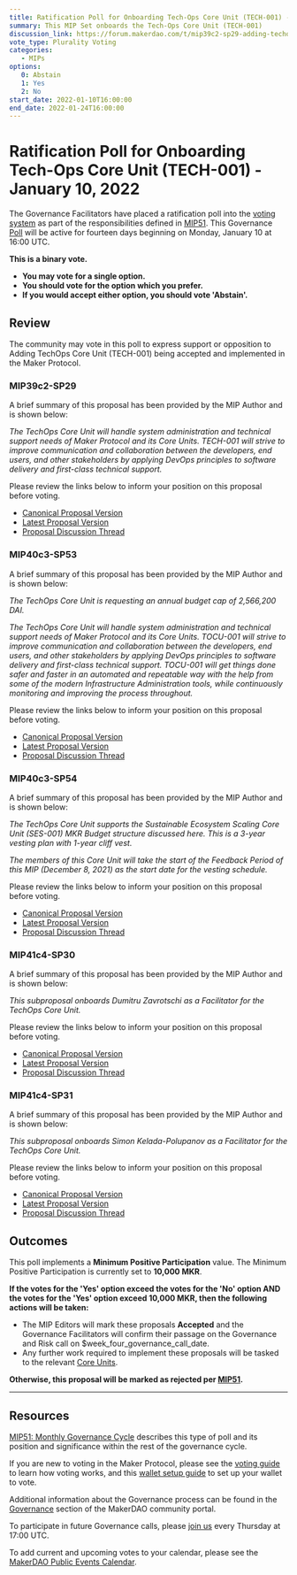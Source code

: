 ```yaml
---
title: Ratification Poll for Onboarding Tech-Ops Core Unit (TECH-001) - January 10, 2022
summary: This MIP Set onboards the Tech-Ops Core Unit (TECH-001)
discussion_link: https://forum.makerdao.com/t/mip39c2-sp29-adding-techops-core-unit-tech-001/12070
vote_type: Plurality Voting
categories:
   - MIPs
options:
   0: Abstain
   1: Yes
   2: No
start_date: 2022-01-10T16:00:00
end_date: 2022-01-24T16:00:00
---
```

# Ratification Poll for Onboarding Tech-Ops Core Unit (TECH-001) - January 10, 2022

The Governance Facilitators have placed a ratification poll into the [voting system](https://vote.makerdao.com/polling) as part of the responsibilities defined in [MIP51](https://mips.makerdao.com/mips/details/MIP51). This Governance [Poll](https://community-development.makerdao.com/en/learn/governance/on-chain-gov) will be active for fourteen days beginning on Monday, January 10 at 16:00 UTC.

**This is a binary vote.** 
- **You may vote for a single option.** 
- **You should vote for the option which you prefer.**
- **If you would accept either option, you should vote 'Abstain'.**

## Review

The community may vote in this poll to express support or opposition to Adding TechOps Core Unit (TECH-001) being accepted and implemented in the Maker Protocol.

### MIP39c2-SP29

A brief summary of this proposal has been provided by the MIP Author and is shown below:

*The TechOps Core Unit will handle system administration and technical support needs of Maker Protocol and its Core Units. TECH-001 will strive to improve communication and collaboration between the developers, end users, and other stakeholders by applying DevOps principles to software delivery and first-class technical support.*

Please review the links below to inform your position on this proposal before voting.
* [Canonical Proposal Version](https://github.com/makerdao/mips/blob/76cd2acaa9c9fa5d55ce4a82eff54e6cb4bd9d7c/MIP39/MIP39c2-Subproposals/MIP39c2-SP29.md)
* [Latest Proposal Version](https://mips.makerdao.com/mips/details/MIP39c2SP29)
* [Proposal Discussion Thread](https://forum.makerdao.com/t/mip39c2-sp29-adding-techops-core-unit-tech-001/12070)

### MIP40c3-SP53

A brief summary of this proposal has been provided by the MIP Author and is shown below:

*The TechOps Core Unit is requesting an annual budget cap of 2,566,200 DAI.*

*The TechOps Core Unit will handle system administration and technical support needs of Maker Protocol and its Core Units. TOCU-001 will strive to improve communication and collaboration between the developers, end users, and other stakeholders by applying DevOps principles to software delivery and first-class technical support. TOCU-001 will get things done safer and faster in an automated and repeatable way with the help from some of the modern Infrastructure Administration tools, while continuously monitoring and improving the process throughout.*

Please review the links below to inform your position on this proposal before voting.
* [Canonical Proposal Version](https://github.com/makerdao/mips/blob/76cd2acaa9c9fa5d55ce4a82eff54e6cb4bd9d7c/MIP40/MIP40c3-Subproposals/MIP40c3-SP53.md)
* [Latest Proposal Version](https://mips.makerdao.com/mips/details/MIP40c3SP53)
* [Proposal Discussion Thread](https://forum.makerdao.com/t/mip40c3-sp53-techops-core-unit-dai-budget/12072)

### MIP40c3-SP54

A brief summary of this proposal has been provided by the MIP Author and is shown below:

*The TechOps Core Unit supports the Sustainable Ecosystem Scaling Core Unit (SES-001) MKR Budget structure discussed here. This is a 3-year vesting plan with 1-year cliff vest.*

*The members of this Core Unit will take the start of the Feedback Period of this MIP (December 8, 2021) as the start date for the vesting schedule.*

Please review the links below to inform your position on this proposal before voting.
* [Canonical Proposal Version](https://github.com/makerdao/mips/blob/76cd2acaa9c9fa5d55ce4a82eff54e6cb4bd9d7c/MIP40/MIP40c3-Subproposals/MIP40c3-SP54.md)
* [Latest Proposal Version](https://mips.makerdao.com/mips/details/MIP40c3SP54)
* [Proposal Discussion Thread](https://forum.makerdao.com/t/mip40c3-sp54-techops-core-unit-mkr-budget/12079)

### MIP41c4-SP30

A brief summary of this proposal has been provided by the MIP Author and is shown below:

*This subproposal onboards Dumitru Zavrotschi as a Facilitator for the TechOps Core Unit.*

Please review the links below to inform your position on this proposal before voting.
* [Canonical Proposal Version](https://github.com/makerdao/mips/blob/76cd2acaa9c9fa5d55ce4a82eff54e6cb4bd9d7c/MIP41/MIP41c4-Subproposals/MIP41c4-SP30.md)
* [Latest Proposal Version](https://mips.makerdao.com/mips/details/MIP41c4SP30)
* [Proposal Discussion Thread](https://forum.makerdao.com/t/mip41c4-sp30-techops-core-unit-facilitator-onboarding-dumitru-zavrotschi/12074)

### MIP41c4-SP31

A brief summary of this proposal has been provided by the MIP Author and is shown below:

*This subproposal onboards Simon Kelada-Polupanov as a Facilitator for the TechOps Core Unit.*

Please review the links below to inform your position on this proposal before voting.
* [Canonical Proposal Version](https://github.com/makerdao/mips/blob/e2f8c2445283c36dca2b2337829b8e75b963735f/MIP41/MIP41c4-Subproposals/MIP41c4-SP31.md)
* [Latest Proposal Version](https://mips.makerdao.com/mips/details/MIP41c4SP31)
* [Proposal Discussion Thread](https://forum.makerdao.com/t/mip41c4-sp31-techops-core-unit-facilitator-onboarding-simon-kelada-polupanov/12073)

## Outcomes

This poll implements a **Minimum Positive Participation** value. The Minimum Positive Participation is currently set to **10,000 MKR**.

**If the votes for the 'Yes' option exceed the votes for the 'No' option AND the votes for the 'Yes' option exceed 10,000 MKR, then the following actions will be taken:**
* The MIP Editors will mark these proposals **Accepted** and the Governance Facilitators will confirm their passage on the Governance and Risk call on $week_four_governance_call_date. 
* Any further work required to implement these proposals will be tasked to the relevant [Core Units](https://mips.makerdao.com/mips/details/MIP38#mip38c2-core-unit-state).

**Otherwise, this proposal will be marked as rejected per [MIP51](https://mips.makerdao.com/mips/details/MIP51#mip51c2-ratification-poll).**

---

## Resources

[MIP51: Monthly Governance Cycle](https://mips.makerdao.com/mips/details/MIP51) describes this type of poll and its position and significance within the rest of the governance cycle.

If you are new to voting in the Maker Protocol, please see the [voting guide](https://community-development.makerdao.com/en/learn/governance/how-voting-works/) to learn how voting works, and this [wallet setup guide](https://community-development.makerdao.com/en/learn/governance/voting-setup/) to set up your wallet to vote.

Additional information about the Governance process can be found in the [Governance](https://community-development.makerdao.com/en/learn/governance) section of the MakerDAO community portal.

To participate in future Governance calls, please [join us](https://github.com/makerdao/community/tree/master/governance/governance-and-risk-meetings) every Thursday at 17:00 UTC.

To add current and upcoming votes to your calendar, please see the [MakerDAO Public Events Calendar](https://calendar.google.com/calendar/embed?src=makerdao.com_3efhm2ghipksegl009ktniomdk%40group.calendar.google.com&ctz=UTC&mode=week&showCalendars=0&showPrint=0).
